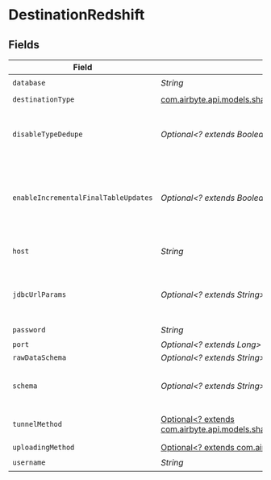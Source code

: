 # DestinationRedshift


## Fields

| Field                                                                                                                                                                                                                                                                              | Type                                                                                                                                                                                                                                                                               | Required                                                                                                                                                                                                                                                                           | Description                                                                                                                                                                                                                                                                        | Example                                                                                                                                                                                                                                                                            |
| ---------------------------------------------------------------------------------------------------------------------------------------------------------------------------------------------------------------------------------------------------------------------------------- | ---------------------------------------------------------------------------------------------------------------------------------------------------------------------------------------------------------------------------------------------------------------------------------- | ---------------------------------------------------------------------------------------------------------------------------------------------------------------------------------------------------------------------------------------------------------------------------------- | ---------------------------------------------------------------------------------------------------------------------------------------------------------------------------------------------------------------------------------------------------------------------------------- | ---------------------------------------------------------------------------------------------------------------------------------------------------------------------------------------------------------------------------------------------------------------------------------- |
| `database`                                                                                                                                                                                                                                                                         | *String*                                                                                                                                                                                                                                                                           | :heavy_check_mark:                                                                                                                                                                                                                                                                 | Name of the database.                                                                                                                                                                                                                                                              |                                                                                                                                                                                                                                                                                    |
| `destinationType`                                                                                                                                                                                                                                                                  | [com.airbyte.api.models.shared.Redshift](../../models/shared/Redshift.md)                                                                                                                                                                                                          | :heavy_check_mark:                                                                                                                                                                                                                                                                 | N/A                                                                                                                                                                                                                                                                                |                                                                                                                                                                                                                                                                                    |
| `disableTypeDedupe`                                                                                                                                                                                                                                                                | *Optional<? extends Boolean>*                                                                                                                                                                                                                                                      | :heavy_minus_sign:                                                                                                                                                                                                                                                                 | Disable Writing Final Tables. WARNING! The data format in _airbyte_data is likely stable but there are no guarantees that other metadata columns will remain the same in future versions                                                                                           |                                                                                                                                                                                                                                                                                    |
| `enableIncrementalFinalTableUpdates`                                                                                                                                                                                                                                               | *Optional<? extends Boolean>*                                                                                                                                                                                                                                                      | :heavy_minus_sign:                                                                                                                                                                                                                                                                 | When enabled your data will load into your final tables incrementally while your data is still being synced. When Disabled (the default), your data loads into your final tables once at the end of a sync. Note that this option only applies if you elect to create Final tables |                                                                                                                                                                                                                                                                                    |
| `host`                                                                                                                                                                                                                                                                             | *String*                                                                                                                                                                                                                                                                           | :heavy_check_mark:                                                                                                                                                                                                                                                                 | Host Endpoint of the Redshift Cluster (must include the cluster-id, region and end with .redshift.amazonaws.com)                                                                                                                                                                   |                                                                                                                                                                                                                                                                                    |
| `jdbcUrlParams`                                                                                                                                                                                                                                                                    | *Optional<? extends String>*                                                                                                                                                                                                                                                       | :heavy_minus_sign:                                                                                                                                                                                                                                                                 | Additional properties to pass to the JDBC URL string when connecting to the database formatted as 'key=value' pairs separated by the symbol '&'. (example: key1=value1&key2=value2&key3=value3).                                                                                   |                                                                                                                                                                                                                                                                                    |
| `password`                                                                                                                                                                                                                                                                         | *String*                                                                                                                                                                                                                                                                           | :heavy_check_mark:                                                                                                                                                                                                                                                                 | Password associated with the username.                                                                                                                                                                                                                                             |                                                                                                                                                                                                                                                                                    |
| `port`                                                                                                                                                                                                                                                                             | *Optional<? extends Long>*                                                                                                                                                                                                                                                         | :heavy_minus_sign:                                                                                                                                                                                                                                                                 | Port of the database.                                                                                                                                                                                                                                                              | 5439                                                                                                                                                                                                                                                                               |
| `rawDataSchema`                                                                                                                                                                                                                                                                    | *Optional<? extends String>*                                                                                                                                                                                                                                                       | :heavy_minus_sign:                                                                                                                                                                                                                                                                 | The schema to write raw tables into                                                                                                                                                                                                                                                |                                                                                                                                                                                                                                                                                    |
| `schema`                                                                                                                                                                                                                                                                           | *Optional<? extends String>*                                                                                                                                                                                                                                                       | :heavy_minus_sign:                                                                                                                                                                                                                                                                 | The default schema tables are written to if the source does not specify a namespace. Unless specifically configured, the usual value for this field is "public".                                                                                                                   | public                                                                                                                                                                                                                                                                             |
| `tunnelMethod`                                                                                                                                                                                                                                                                     | [Optional<? extends com.airbyte.api.models.shared.DestinationRedshiftSSHTunnelMethod>](../../models/shared/DestinationRedshiftSSHTunnelMethod.md)                                                                                                                                  | :heavy_minus_sign:                                                                                                                                                                                                                                                                 | Whether to initiate an SSH tunnel before connecting to the database, and if so, which kind of authentication to use.                                                                                                                                                               |                                                                                                                                                                                                                                                                                    |
| `uploadingMethod`                                                                                                                                                                                                                                                                  | [Optional<? extends com.airbyte.api.models.shared.UploadingMethod>](../../models/shared/UploadingMethod.md)                                                                                                                                                                        | :heavy_minus_sign:                                                                                                                                                                                                                                                                 | The way data will be uploaded to Redshift.                                                                                                                                                                                                                                         |                                                                                                                                                                                                                                                                                    |
| `username`                                                                                                                                                                                                                                                                         | *String*                                                                                                                                                                                                                                                                           | :heavy_check_mark:                                                                                                                                                                                                                                                                 | Username to use to access the database.                                                                                                                                                                                                                                            |                                                                                                                                                                                                                                                                                    |